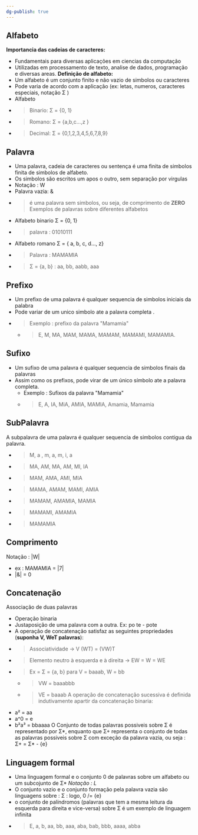 ```yaml
---
dg-publish: true
---
```

## Alfabeto 
**Importancia das cadeias de caracteres:**
- Fundamentais para diversas aplicações em ciencias da computação
- Utilizadas em processamento de texto, analise de dados, programação e diversas areas.
**Definição de alfabeto:**
- Um alfabeto é um conjunto finito e não vazio de simbolos ou caracteres
- Pode varia de acordo com a aplicação (ex: letas, numeros, caracteres especiais, notação Σ )
- Alfabeto
- > Binario: Σ = {0, 1}
- > Romano: Σ = {a,b,c...,z }
- > Decimal: Σ = {0,1,2,3,4,5,6,7,8,9}
## Palavra
- Uma palavra, cadeia de caracteres ou sentença é uma finita de simbolos finita de simbolos de alfabeto.
- Os simbolos são escritos um apos o outro, sem separação por virgulas
- Notação : W
- Palavra vazia: &
- > é uma palavra sem simbolos, ou seja, de comprimento de **ZERO**
Exemplos de palavras sobre diferentes alfabetos
- Alfabeto binario Σ = {0, 1}
- > palavra : 01010111
- Alfabeto romano Σ = { a, b, c, d..., z}
- > Palavra : MAMAMIA
- > Σ = {a, b} : aa, bb, aabb, aaa
## Prefixo
- Um prefixo de uma palavra é qualquer sequencia de simbolos iniciais da palabra
- Pode variar de um unico simbolo ate a palavra completa .
- > Exemplo : prefixo da palavra "Mamamia"
	- > E, M, MA, MAM, MAMA, MAMAM, MAMAMI, MAMAMIA.
## Sufixo
- Um sufixo de uma palavra é qualquer sequencia de simbolos finais da palavras
- Assim como os prefixos, pode virar de um único símbolo ate a palavra completa.
	- Exemplo : Sufixos da palavra "Mamamia"
	- > E, A, IA, MiA, AMIA, MAMIA, Amamia, Mamamia
## SubPalavra
A subpalavra de uma palavra é qualquer sequencia de simbolos contigua da palavra.
- > M, a , m, a, m, i, a
- > MA, AM, MA, AM, MI, IA
- > MAM, AMA, AMI, MIA
- > MAMA, AMAM, MAMI, AMIA
- > MAMAM, AMAMIA, MAMIA
- > MAMAMI, AMAMIA
- > MAMAMIA
## Comprimento 
Notação : |W|
- ex : MAMAMIA = |7|
- |&| = 0
## Concatenação 
Associação de duas palavras
- Operação binaria
- Justaposição de uma palavra com a outra. Ex: po te - pote
- A operação de concatenação satisfaz as seguintes propriedades (**suponha V, WeT palavras**):
- > Associatividade -> V (WT) = (VW)T
- > Elemento neutro à esquerda e à direita -> EW = W = WE
- > Ex = Σ = {a, b} para V = baaab, W = bb
	- > VW = baaabbb
	- > VE = baaab
A operação de concatenação sucessiva é definida indutivamente apartir da concatenação binaria: 
- a² = aa
- a^0 = e
- b²a³ = bbaaaa
O Conjunto de todas palavras possiveis sobre Σ é representado por Σ*, enquanto que Σ+ representa o conjunto de todas as palavras possiveis sobre Σ com exceção da palavra vazia, ou seja : Σ+ = Σ* - {e}
## Linguagem formal
- Uma linguagem formal e o conjunto 0 de palavras sobre um alfabeto ou um subcojunto de Σ*
_Notação : L_
- O conjunto vazio e o conjunto formação pela palavra vazia são linguagens sobre : Σ : logo, 0 /= {e}
- o conjunto de palíndromos (palavras que tem a mesma leitura da esquerda para direita e vice-versa) sobre Σ é um exemplo de linguagem infinita
- > E, a, b, aa, bb, aaa, aba, bab, bbb, aaaa, abba